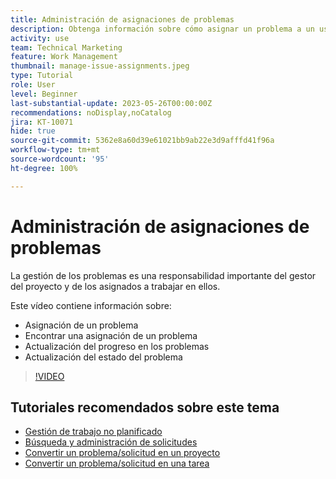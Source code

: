 ```yaml
---
title: Administración de asignaciones de problemas
description: Obtenga información sobre cómo asignar un problema a un usuario individual, a varios o a un equipo para que se resuelva.
activity: use
team: Technical Marketing
feature: Work Management
thumbnail: manage-issue-assignments.jpeg
type: Tutorial
role: User
level: Beginner
last-substantial-update: 2023-05-26T00:00:00Z
recommendations: noDisplay,noCatalog
jira: KT-10071
hide: true
source-git-commit: 5362e8a60d39e61021bb9ab22e3d9afffd41f96a
workflow-type: tm+mt
source-wordcount: '95'
ht-degree: 100%

---
```


# Administración de asignaciones de problemas

La gestión de los problemas es una responsabilidad importante del gestor del proyecto y de los asignados a trabajar en ellos.

Este vídeo contiene información sobre:

* Asignación de un problema
* Encontrar una asignación de un problema
* Actualización del progreso en los problemas
* Actualización del estado del problema

>[!VIDEO](https://video.tv.adobe.com/v/3419931/?quality=12&learn=on)

## Tutoriales recomendados sobre este tema

* [Gestión de trabajo no planificado](/help/manage-work/issues-requests/handle-unplanned-work.md)
* [Búsqueda y administración de solicitudes](/help/manage-work/issues-requests/find-requests.md)
* [Convertir un problema/solicitud en un proyecto](/help/manage-work/issues-requests/create-a-project-from-a-request.md)
* [Convertir un problema/solicitud en una tarea](/help/manage-work/issues-requests/convert-issues-to-other-work-items.md)
